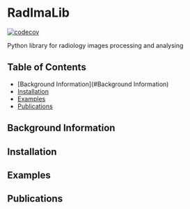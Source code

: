# RadImaLib
[![codecov](https://codecov.io/gh/lumisade99/RadImaLib/graph/badge.svg?token=ZK1KPZ2GYV)](https://codecov.io/gh/lumisade99/RadImaLib)

Python library for radiology images processing and analysing
## Table of Contents

* [Background Information](#Background Information)
* [Installation](#installation)
* [Examples](#examples)
* [Publications](#Publications)

## Background Information

## Installation

## Examples

## Publications